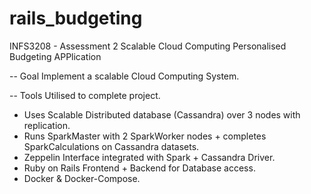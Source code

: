 # rails_budgeting
INFS3208 - Assessment 2 Scalable Cloud Computing Personalised Budgeting APPlication

-- Goal
Implement a scalable Cloud Computing System.

-- Tools Utilised to complete project.
- Uses Scalable Distributed database (Cassandra) over 3 nodes with replication.
- Runs SparkMaster with 2 SparkWorker nodes + completes SparkCalculations on Cassandra datasets.
- Zeppelin Interface integrated with Spark + Cassandra Driver.
- Ruby on Rails Frontend + Backend for Database access.
- Docker & Docker-Compose.
